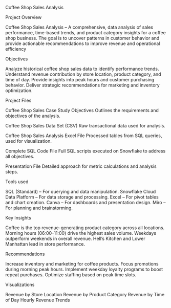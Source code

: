 Coffee Shop Sales Analysis

Project Overview

Coffee Shop Sales Analysis – A comprehensive, data analysis of sales performance, time-based trends, and product category insights for a coffee shop business.
The goal is to uncover patterns in customer behavior and provide actionable recommendations to improve revenue and operational efficiency
 
Objectives

Analyze historical coffee shop sales data to identify performance trends.
Understand revenue contribution by store location, product category, and time of day.
Provide insights into peak hours and customer purchasing behavior.
Deliver strategic recommendations for marketing and inventory optimization.

Project Files

Coffee Shop Sales Case Study Objectives
Outlines the requirements and objectives of the analysis.

Coffee Shop Sales Data Set (CSV)
Raw transactional data used for analysis.

Coffee Shop Sales Analysis Excel File
Processed tables from SQL queries, used for visualization.

Complete SQL Code File
Full SQL scripts executed on Snowflake to address all objectives.

Presentation File
Detailed approach for metric calculations and analysis steps.

Tools used

SQL (Standard) – For querying and data manipulation.
Snowflake Cloud Data Platform – For data storage and processing.
Excel – For pivot tables and chart creation.
Canva – For dashboards and presentation design.
Miro – For planning and brainstorming.

Key Insights

Coffee is the top revenue-generating product category across all locations.
Morning hours (06:00–11:00) drive the highest sales volume.
Weekdays outperform weekends in overall revenue.
Hell’s Kitchen and Lower Manhattan lead in store performance.

Recommendations

Increase inventory and marketing for coffee products.
Focus promotions during morning peak hours.
Implement weekday loyalty programs to boost repeat purchases.
Optimize staffing based on peak time slots.

Visualizations

Revenue by Store Location
Revenue by Product Category
Revenue by Time of Day
Hourly Revenue Trends
